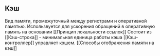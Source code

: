 ## Кэш
Вид памяти, промежуточный между регистрами и оперативной памятью.
Использвуется для ускорения обращений в оперативную память на основании [[Принцип локальности ссылок]]
Состоит из [[Кэш-строка]] - минимальная единица работы кэша
[[Кэш-контроллер]] управляет кэшем.
[[Способы отображения памяти на кэш]]
